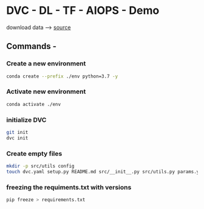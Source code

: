 # DVC - DL - TF - AIOPS - Demo

download data --> [source](https://drive.google.com/drive/u/0/folders/1tz4IOoJKdi999IRdqJY04VOifyllRzj1)

## Commands - 

### Create a new environment
```bash
conda create --prefix ./env python=3.7 -y
```

### Activate new environment
```bash
conda activate ./env
```

### initialize DVC
```bash
git init
dvc init
```
### Create empty files
```bash
mkdir -p src/utils config
touch dvc.yaml setup.py README.md src/__init__.py src/utils.py params.yaml config/config.yaml src/utils/all_utils.py .gitignore 
```


### freezing the requiments.txt with versions
```bash
pip freeze > requirements.txt 
```
